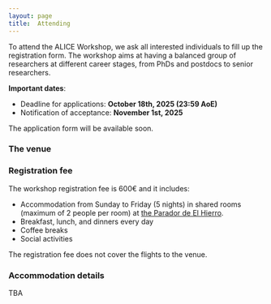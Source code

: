```yaml
---
layout: page
title:  Attending
---
```


To attend the ALICE Workshop, we ask all interested individuals to fill up the registration form. The workshop aims at having a balanced group of researchers at different career stages, from PhDs and postdocs to senior researchers. 


**Important dates**:

<!-- - Start of applications: **September 1st, 2025** -->
- Deadline for applications: **October 18th, 2025 (23:59 AoE)**
- Notification of acceptance: **November 1st, 2025**

<!-- We aim to create a diverse and engaged group of researchers. Excellent applicants with no previous experiences with complexity research will also be considered.  -->

The application form will be available soon.
<!-- The application form will be available soon [TBA](https://TBA) -->

### The venue




### Registration fee

The workshop registration fee is 600€ and it includes:

- Accommodation from Sunday to Friday (5 nights) in shared rooms (maximum of 2 people per room) at [the Parador de El Hierro](https://paradores.es/en/parador-de-el-hierro).
- Breakfast, lunch, and dinners every day
- Coffee breaks
- Social activities

The registration fee does not cover the flights to the venue.


### Accommodation details

TBA
